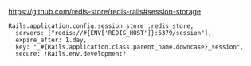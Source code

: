 https://github.com/redis-store/redis-rails#session-storage
```
Rails.application.config.session_store :redis_store,
  servers: ["redis://#{ENV['REDIS_HOST']}:6379/session"],
  expire_after: 1.day,
  key: "_#{Rails.application.class.parent_name.downcase}_session",
  secure: !Rails.env.development?
```
